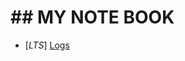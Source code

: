 <link href='markdown.css' rel='stylesheet'>

# ## MY NOTE BOOK

* \[*LTS*\] [Logs](logs.html "log url")

